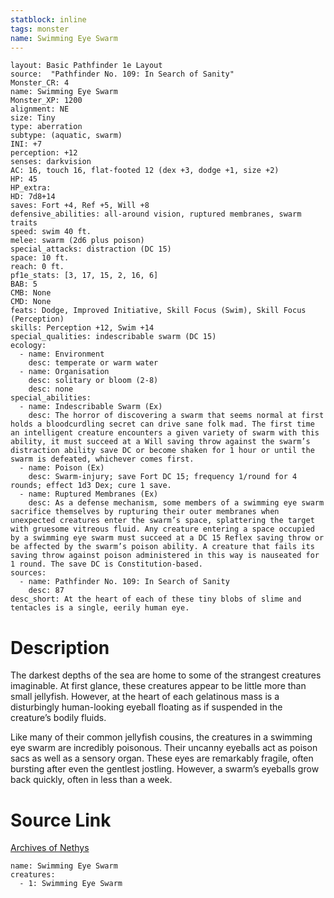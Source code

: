 ```yaml
---
statblock: inline
tags: monster
name: Swimming Eye Swarm
---
```

```statblock
layout: Basic Pathfinder 1e Layout
source:  "Pathfinder No. 109: In Search of Sanity"
Monster_CR: 4
name: Swimming Eye Swarm
Monster_XP: 1200
alignment: NE
size: Tiny
type: aberration
subtype: (aquatic, swarm)
INI: +7
perception: +12
senses: darkvision
AC: 16, touch 16, flat-footed 12 (dex +3, dodge +1, size +2)
HP: 45
HP_extra: 
HD: 7d8+14
saves: Fort +4, Ref +5, Will +8
defensive_abilities: all-around vision, ruptured membranes, swarm traits
speed: swim 40 ft.
melee: swarm (2d6 plus poison)
special_attacks: distraction (DC 15)
space: 10 ft.
reach: 0 ft.
pf1e_stats: [3, 17, 15, 2, 16, 6]
BAB: 5
CMB: None
CMD: None
feats: Dodge, Improved Initiative, Skill Focus (Swim), Skill Focus (Perception)
skills: Perception +12, Swim +14
special_qualities: indescribable swarm (DC 15)
ecology:
  - name: Environment
    desc: temperate or warm water
  - name: Organisation
    desc: solitary or bloom (2-8)
    desc: none
special_abilities:
  - name: Indescribable Swarm (Ex)
    desc: The horror of discovering a swarm that seems normal at first holds a bloodcurdling secret can drive sane folk mad. The first time an intelligent creature encounters a given variety of swarm with this ability, it must succeed at a Will saving throw against the swarm’s distraction ability save DC or become shaken for 1 hour or until the swarm is defeated, whichever comes first.
  - name: Poison (Ex)
    desc: Swarm-injury; save Fort DC 15; frequency 1/round for 4 rounds; effect 1d3 Dex; cure 1 save.
  - name: Ruptured Membranes (Ex)
    desc: As a defense mechanism, some members of a swimming eye swarm sacrifice themselves by rupturing their outer membranes when unexpected creatures enter the swarm’s space, splattering the target with gruesome vitreous fluid. Any creature entering a space occupied by a swimming eye swarm must succeed at a DC 15 Reflex saving throw or be affected by the swarm’s poison ability. A creature that fails its saving throw against poison administered in this way is nauseated for 1 round. The save DC is Constitution-based.
sources:
  - name: Pathfinder No. 109: In Search of Sanity
    desc: 87
desc_short: At the heart of each of these tiny blobs of slime and tentacles is a single, eerily human eye.
```
# Description
The darkest depths of the sea are home to some of the strangest creatures imaginable. At first glance, these creatures appear to be little more than small jellyfish. However, at the heart of each gelatinous mass is a disturbingly human-looking eyeball floating as if suspended in the creature’s bodily fluids.

Like many of their common jellyfish cousins, the creatures in a swimming eye swarm are incredibly poisonous. Their uncanny eyeballs act as poison sacs as well as a sensory organ. These eyes are remarkably fragile, often bursting after even the gentlest jostling. However, a swarm’s eyeballs grow back quickly, often in less than a week.
# Source Link
[Archives of Nethys](https://aonprd.com/MonsterDisplay.aspx?ItemName=Swimming%20Eye%20Swarm)
```encounter-table
name: Swimming Eye Swarm
creatures:
  - 1: Swimming Eye Swarm
```

